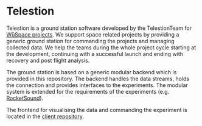 # Telestion

Telestion is a ground station software developed by the TelestionTeam for [WüSpace projects](https://www.wuespace.de/).
We support space related projects by providing a generic ground station for commanding the projects and managing collected 
data. We help the teams during the whole project cycle starting at the development, continuing with a successful launch 
and ending with recovery and post flight analysis.

The ground station is based on a generic modular backend which is provided in this repository. 
The backend handles the data streams, holds the connection and provides interfaces to the experiments. 
The modular system is extended for the requirements of the experiments (e.g. 
[RocketSound](https://github.com/TelestionTeam/RocketSound)).

The frontend for visualising the data and commanding the experiment is located in the 
[client repository](https://github.com/TelestionTeam/telestion-client).
